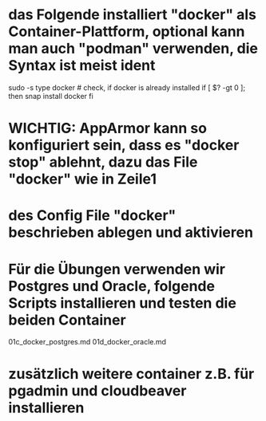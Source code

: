# das Folgende installiert "docker" als Container-Plattform, optional kann man auch "podman" verwenden, die Syntax ist meist ident
sudo -s
type docker # check, if docker is already installed
if [ $? -gt 0 ]; then
   snap install docker
fi
# WICHTIG: AppArmor kann so konfiguriert sein, dass es "docker stop" ablehnt, dazu das File "docker" wie in Zeile1
# des Config File "docker" beschrieben ablegen und aktivieren

# Für die Übungen verwenden wir Postgres und Oracle, folgende Scripts installieren und testen die beiden Container
01c_docker_postgres.md
01d_docker_oracle.md
# zusätzlich weitere container z.B. für pgadmin und cloudbeaver installieren
